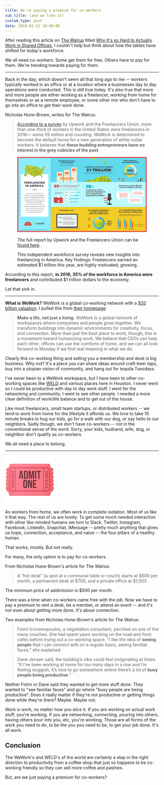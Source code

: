```yaml
---
title: We're paying a premium for co-workers
sub_title: (and we like it)
custom_type: post
date: 2018-02-22 10:40:00
---
```


After reading this article on [The Walrus](https://thewalrus.ca/) titled [Why It's so Hard to Actually Work in Shared Offices](https://thewalrus.ca/why-its-so-hard-to-actually-work-in-shared-offices/), I couldn't help but think about how the tables have shifted for today's workforce.

We all need co-workers. Some get them for free. Others have to pay for them. We're trending towards paying for them.

---

Back in the day, which doesn't seem all that long ago to me -- workers typically worked in an office or at a location where a businesses day to day operations were conducted. This is still true today. It's also true that more and more people are either working as a freelancer, working from home for themselves or as a remote employee, or some other mix who don't have to go into an office to get their work done.

Nicholas Hune-Brown, writes for The Walrus:

> [According to a survey](https://blog.freelancersunion.org/2016/10/06/freelancing-in-america-2016/) by Upwork and the Freelancers Union, more than one-third of workers in the United States were freelancers in 2016— some 55 million and counting. WeWork is determined to become the default home for a new generation of white-collar workers. It believes that **these budding entrepreneurs have no interest in the grey cubicles of the past**.

<figure class="grid-figure caption-right">
  <img src="/uploads/2018/02/FU_FreelancinginAmerica2016_Infographic.png">
  <figcaption class="align-self-end">
    <p>The full report by Upwork and the Freelancers Union can be <a href="https://blog.freelancersunion.org/2016/10/06/freelancing-in-america-2016/">found here</a>.</p>
    <p>This independent workforce survey reveals new insights into freelancing in America. Key findings: Freelancers earned an estimated $1 trillion this year, are highly motivated, growing.</p>
  </figcaption>
</figure>

According to this report, **in 2016, 35% of the workforce in America were freelancers** and contributed $1 trillion dollars to the economy.

Let that sink in.

---

**What is WeWork?** WeWork is a global co-working network with a [$20 billion valuation](https://www.forbes.com/sites/stevenbertoni/2017/07/10/wework-hits-20-billion-valuation-in-new-funding-round/#3fdc54c71194). I pulled this from [their homepage](https://www.wework.com/):

> **Make a life, not just a living.** WeWork is a global network of workspaces where companies and people grow together. We transform buildings into dynamic environments for creativity, focus, and connection. More than just the best place to work, though, this is a movement toward humanizing work. We believe that CEOs can help each other, offices can use the comforts of home, and we can all look forward to Monday if we find real meaning in what we do.

Clearly this co-working thing and selling you a membership and desk is big business. Why not? It's a place you can share ideas around craft-beer taps, buy into a utopian vision of community, and hang out for tequila Tuesdays.

I've never been to a WeWork workspace, but I have been to other co-working spaces like [WELD](http://www.weld.co/) and various places here in Houston. I never went so I could be productive with day to day work stuff. I went for the networking and community. I went to see other people. I needed a more clear definition of work/life balance and to get out of the house.

Like most freelancers, small team startups, or distributed workers -- we tend to work from home for the lifestyle it affords us. We love to take 10 minute breaks to hug our kids, go for a walk with our dog, or say hello to our neighbors. Sadly though, we don't have co-workers -- not in the conventional sense of the word. Sorry, your kids, husband, wife, dog, or neightbor don't qualify as co-workers.

We all need a place to belong.

---

<img src="/uploads/emoji/admit-one.png" class="aligncenter">

As workers from home, we often work in complete isolation. Most of us like it that way. The rest of us are lonely. To get some much needed interaction with other like-minded humans we turn to Slack, Twitter, Instagram, Facebook, LinkedIn, Snapchat, iMessage -- pretty much anything that gives us hope, connection, acceptance, and value -- the four pillars of a healthy human.

That works, mostly. But not really.

For many, the only option is to pay for co-workers.

From Nicholas Hune-Brown's article for The Walrus:

> A “hot desk” (a spot at a communal table or couch) starts at $500 per month, a permanent desk at $700, and a private office at $1,000.

The minimum price of addmission is $500 per month.

There was a time when co-workers came free with the job. Now we have to pay a premium to rent a desk, be a member, or attend an event -- and it's not even about getting more done. It's about connection.

Two examples from Nicholas Hune-Brown's article for The Walrus:

> Fotini Iconomopoulos, a negotiation consultant, perched on one of the many couches. She had spent years working on the road and from cafés before trying out a co-working space. “I like the idea of **seeing people** that I can connect with on a regular basis, seeing familiar faces,” she explained.

> Dane Jensen said, the building’s vibe could feel invigorating at times. “If I’ve been working at home for too many days in a row and I’m feeling sluggish, it’s nice to go somewhere where there’s a lot of **busy people being productive**.”

Neither Fotini or Dane said they wanted to get more stuff done. They wanted to "see familiar faces" and go where "busy people are being productive". Does it really matter if they're not productive or getting things done while they're there? Maybe. Maybe not.

Work is work, no matter how you slice it. If you are working on actual work stuff, you're working. If you are networking, connecting, pouring into others, having others pour into you, etc, you're working. Those are all forms of the work you need to do, to be the you you need to be, to get your job done. It's all work.

## Conclusion

The WeWork's and WELD's of the world are certainly a step in the right direction to productivity from a coffee shop that just so happens to be co-working friendly so they can sell more coffee and pastries.

But, are we just paying a premium for co-workers?